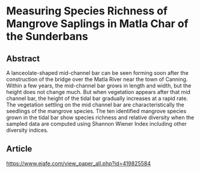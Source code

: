 # Measuring Species Richness of Mangrove Saplings in Matla Char of the Sunderbans
## Abstract
A lanceolate-shaped mid-channel bar can be seen forming soon after the construction of the bridge over the Matla River near the town of Canning. Within a few years, the mid-channel bar grows in length and width, but the height does not change much. But when vegetation appears after that mid channel bar, the height of the tidal bar gradually increases at a rapid rate. The vegetation settling on the mid channel bar are characteristically the seedlings of the mangrove species. The ten identified mangrove species grown in the tidal bar show species richness and relative diversity when the sampled data are computed using Shannon Wiener Index including other diversity indices.
## Article
https://www.ejafe.com/view_paper_all.php?id=419825584
